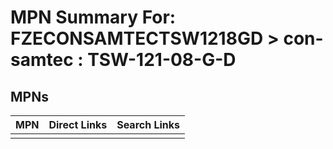 



# MPN Summary For: FZECONSAMTECTSW1218GD > con-samtec : TSW-121-08-G-D

## MPNs
  

|MPN|Direct Links|Search Links|
| :--- | :--- | :--- |
||||
